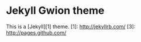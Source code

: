 # Jekyll Gwion theme

This is a [Jekyll][1] theme.
[1]: http://jekyllrb.com/
[3]: http://pages.github.com/
